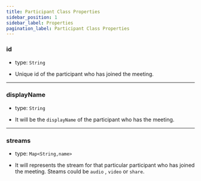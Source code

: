```yaml
---
title: Participant Class Properties
sidebar_position: 1
sidebar_label: Properties
pagination_label: Participant Class Properties
---
```


<div class="sdk-api-ref-only-h4">

### id

- type: `String`

- Unique id of the participant who has joined the meeting.

---

### displayName

- type: `String`

- It will be the `displayName` of the participant who has the meeting.

---

### streams

- type: `Map<String,name>`

- It will represents the stream for that particular participant who has joined the meeting. Steams could be `audio` , `video` or `share`.

</div>
